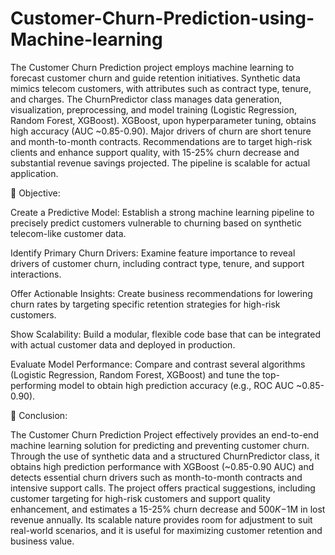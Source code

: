 # Customer-Churn-Prediction-using-Machine-learning
The Customer Churn Prediction project employs machine learning to forecast customer churn and guide retention initiatives. Synthetic data mimics telecom customers, with attributes such as contract type, tenure, and charges. The ChurnPredictor class manages data generation, visualization, preprocessing, and model training (Logistic Regression, Random Forest, XGBoost). XGBoost, upon hyperparameter tuning, obtains high accuracy (AUC ~0.85-0.90). Major drivers of churn are short tenure and month-to-month contracts. Recommendations are to target high-risk clients and enhance support quality, with 15-25% churn decrease and substantial revenue savings projected. The pipeline is scalable for actual application.

🎯 Objective:

Create a Predictive Model: Establish a strong machine learning pipeline to precisely predict customers vulnerable to churning based on synthetic telecom-like customer data.

Identify Primary Churn Drivers: Examine feature importance to reveal drivers of customer churn, including contract type, tenure, and support interactions.

Offer Actionable Insights: Create business recommendations for lowering churn rates by targeting specific retention strategies for high-risk customers.

Show Scalability: Build a modular, flexible code base that can be integrated with actual customer data and deployed in production.

Evaluate Model Performance: Compare and contrast several algorithms (Logistic Regression, Random Forest, XGBoost) and tune the top-performing model to obtain high prediction accuracy (e.g., ROC AUC ~0.85-0.90).

📌 Conclusion:

The Customer Churn Prediction Project effectively provides an end-to-end machine learning solution for predicting and preventing customer churn. Through the use of synthetic data and a structured ChurnPredictor class, it obtains high prediction performance with XGBoost (~0.85-0.90 AUC) and detects essential churn drivers such as month-to-month contracts and intensive support calls. The project offers practical suggestions, including customer targeting for high-risk customers and support quality enhancement, and estimates a 15-25% churn decrease and $500K-$1M in lost revenue annually. Its scalable nature provides room for adjustment to suit real-world scenarios, and it is useful for maximizing customer retention and business value.

